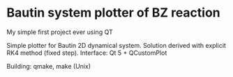 # Bautin system plotter of BZ reaction
My simple first project ever using QT

Simple plotter for Bautin 2D dynamical system.
Solution derived with explicit RK4 method (fixed step).
Interface: Qt 5 + QCustomPlot

Building: qmake, make (Unix)
